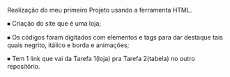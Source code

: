 Realização do meu primeiro Projeto usando a ferramenta HTML.

⏹ Criação do site que é uma loja;

⏹ Os códigos foram digitados com elementos e tags para dar destaque tais quais negrito, itálico e borda e animações;

⏹ Tem 1 link que vai da Tarefa 1(loja) pra Tarefa 2(tabela) no outro repositório.
